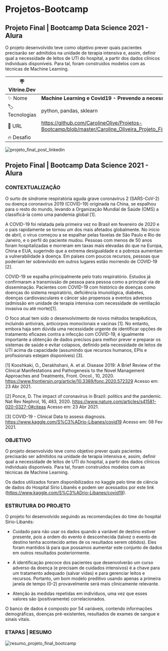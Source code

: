 # Projetos-Bootcamp
## Projeto Final | Bootcamp Data Science 2021 - Alura

O projeto desenvolvido teve como objetivo prever quais pacientes precisarão ser admitidos na unidade de terapia intensiva e, assim, definir qual a necessidade de leitos de UTI do hospital, a partir dos dados clínicos individuais disponíveis. Para tal, foram construidos modelos com as técnicas de Machine Learning.

| :placard: Vitrine.Dev |     |
| -------------  | --- |
| :sparkles: Nome        | **Machine Learning e Covid19 - Prevendo a necessidade de vagas em UTIs**
| :label: Tecnologias | python, pandas, sklearn
| :rocket: URL         | https://github.com/CarolineOlive/Projetos-Bootcamp/blob/master/Caroline_Oliveira_Projeto_Final_Bootcamp_Data_Science_2021.ipynb
| :fire: Desafio     | 

<!-- Inserir imagem com a #vitrinedev ao final do link -->
![projeto_final_post_linkedin](https://user-images.githubusercontent.com/73675930/190929248-d4940efe-99c7-4740-80dd-4ce7aee16020.png#vitrinedev)

## Projeto Final | Bootcamp Data Science 2021 - Alura

### CONTEXTUALIZAÇÃO

O surto de síndrome respiratória aguda grave coronavírus 2 (SARS-CoV-2) ou doença coronavírus 2019 (COVID-19) originada na China, se espalhou para o resto do mundo, levando a Organização Mundial de Saúde (OMS) a classificá-la como uma pandemia global [1].

A COVID-19 foi relatada pela primeira vez no Brasil em fevereiro de 2020 e o país rapidamente se tornou um dos mais afetados globalmente. No início de abril, o vírus começou a se espalhar pelas favelas de São Paulo e Rio de Janeiro, e o perfil do paciente mudou. Pessoas com menos de 50 anos foram hospitalizadas e morreram em taxas mais elevadas do que na Europa, China e EUA, sugerindo que a extrema desigualdade e a pobreza aumentam a vulnerabilidade à doença. Em países com poucos recursos, pessoas que poderiam ter sobrevivido em outros lugares estão morrendo de COVID-19 [2].

COVID-19 se espalha principalmente pelo trato respiratório. Estudos já confirmaram a transmissão de pessoa para pessoa como a principal via de disseminação. Pacientes com COVID-19 com histórico de doenças como doenças do sistema respiratório, deficiência imunológica, diabetes, doenças cardiovasculares e câncer são propensos a eventos adversos (admissão em unidade de terapia intensiva com necessidade de ventilação invasiva ou até morte)[1].

O foco atual tem sido o desenvolvimento de novos métodos terapêuticos, incluindo antivirais, anticorpos monoclonais e vacinas [1]. No entanto, embora haja sem dúvida uma necessidade urgente de identificar opções de tratamento eficazes contra a infecção com COVID-19, é igualmente importante a obtenção de dados precisos para melhor prever e preparar os sistemas de saúde e evitar colapsos, definido pela necessidade de leitos de UTI acima da capacidade (assumindo que recursos humanos, EPIs e profissionais estejam disponíveis) [3].

[1] Kooshkaki, O., Derakhshani, A. et al. Disease 2019: A Brief Review of the Clinical Manifestations and Pathogenesis to the Novel Management Approaches and Treatments, Front. Oncol., 10, 2020. https://www.frontiersin.org/article/10.3389/fonc.2020.572329 Acesso em: 23 Abr 2021.

[2] Ponce, D. The impact of coronavirus in Brazil: politics and the pandemic. Nat Rev Nephrol, 16, 483, 2020. https://www.nature.com/articles/s41581-020-0327-0#citeas Acesso em: 23 Abr 2021.

[3] COVID-19 - Clinical Data to assess diagnosis. https://www.kaggle.com/S%C3%ADrio-Libanes/covid19 Acesso em: 08 Fev 2021.

### OBJETIVO

O projeto desenvolvido teve como objetivo prever quais pacientes precisarão ser admitidos na unidade de terapia intensiva e, assim, definir qual a necessidade de leitos de UTI do hospital, a partir dos dados clínicos individuais disponíveis. Para tal, foram construidos modelos com as técnicas de Machine Learning.

Os dados utilizados foram disponibilizados no kaggle pelo time de ciência de dados do Hospital Sírio Libanês e podem ser acessados por este link (https://www.kaggle.com/S%C3%ADrio-Libanes/covid19).

### ESTRUTURA DO PROJETO

O projeto foi desenvolvido seguindo as recomendações do time do hospital Sírio-Libanês:

  * Cuidado para não usar os dados quando a variável de destino estiver presente, pois a ordem do evento é desconhecida (talvez o evento de destino tenha acontecido antes de os resultados serem obtidos). Eles foram mantidos lá para que possamos aumentar este conjunto de dados em outros resultados posteriormente.

  * A identificação precoce dos pacientes que desenvolverão um curso adverso da doença (e precisam de cuidados intensivos) é a chave para um tratamento adequado (salvar vidas) e para gerenciar leitos e recursos. Portanto, um bom modelo preditivo usando apenas a primeira janela de tempo (0-2) provavelmente será mais clinicamente relevante.

  * Atenção às medidas repetidas em indivíduos, uma vez que esses valores são (positivamente) correlacionados.

O banco de dados é composto por 54 variáveis, contendo informações demográficas, doenças pré-existentes, resultados de exames de sangue e sinais vitais.

### ETAPAS | RESUMO
![resumo_projeto_final_bootcamp](https://user-images.githubusercontent.com/73675930/190929457-cfe50ee5-4749-4da6-a986-12ec2386a94d.png)

